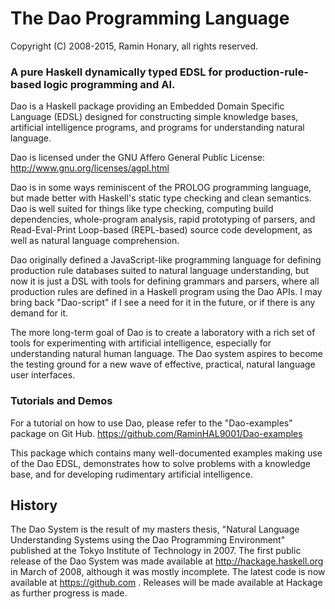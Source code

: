 # The Dao Programming Language
Copyright (C) 2008-2015, Ramin Honary, all rights reserved.

### A pure Haskell dynamically typed EDSL for production-rule-based logic programming and AI.

Dao is a Haskell package providing an Embedded Domain Specific
Language (EDSL) designed for constructing simple knowledge bases,
artificial intelligence programs, and programs for understanding
natural language.

Dao is licensed under the GNU Affero General Public License:
	http://www.gnu.org/licenses/agpl.html

Dao is in some ways reminiscent of the PROLOG programming language,
but made better with Haskell's static type checking and clean
semantics. Dao is well suited for things like type checking, computing
build dependencies, whole-program analysis, rapid prototyping of
parsers, and Read-Eval-Print Loop-based (REPL-based) source code
development, as well as natural language comprehension.

Dao originally defined a JavaScript-like programming language for
defining production rule databases suited to natural language
understanding, but now it is just a DSL with tools for defining
grammars and parsers, where all production rules are defined in a
Haskell program using the Dao APIs. I may bring back "Dao-script" if I
see a need for it in the future, or if there is any demand for it.

The more long-term goal of Dao is to create a laboratory with a rich
set of tools for experimenting with artificial intelligence,
especially for understanding natural human language. The Dao system
aspires to become the testing ground for a new wave of effective,
practical, natural language user interfaces.

### Tutorials and Demos

For a tutorial on how to use Dao, please refer to the "Dao-examples"
package on Git Hub. <https://github.com/RaminHAL9001/Dao-examples>

This package which contains many well-documented examples making use
of the Dao EDSL, demonstrates how to solve problems with a knowledge
base, and for developing rudimentary artificial intelligence.

## History
The Dao System is the result of my masters thesis, "Natural Language
Understanding Systems using the Dao Programming Environment" published
at the Tokyo Institute of Technology in 2007. The first public release
of the Dao System was made available at <http://hackage.haskell.org> in
March of 2008, although it was mostly incomplete. The latest code is now
available at <https://github.com> . Releases will be made available at
Hackage as further progress is made.

